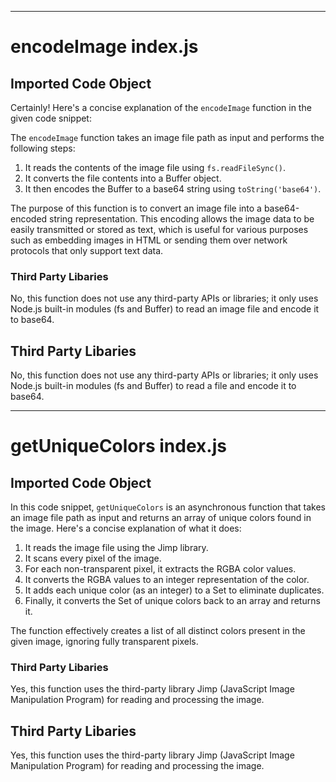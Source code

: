 
  
  
  
  

---
# encodeImage index.js
## Imported Code Object
Certainly! Here's a concise explanation of the `encodeImage` function in the given code snippet:

The `encodeImage` function takes an image file path as input and performs the following steps:

1. It reads the contents of the image file using `fs.readFileSync()`.
2. It converts the file contents into a Buffer object.
3. It then encodes the Buffer to a base64 string using `toString('base64')`.

The purpose of this function is to convert an image file into a base64-encoded string representation. This encoding allows the image data to be easily transmitted or stored as text, which is useful for various purposes such as embedding images in HTML or sending them over network protocols that only support text data.

### Third Party Libaries

No, this function does not use any third-party APIs or libraries; it only uses Node.js built-in modules (fs and Buffer) to read an image file and encode it to base64.
## Third Party Libaries

No, this function does not use any third-party APIs or libraries; it only uses Node.js built-in modules (fs and Buffer) to read a file and encode it to base64.

---
# getUniqueColors index.js
## Imported Code Object
In this code snippet, `getUniqueColors` is an asynchronous function that takes an image file path as input and returns an array of unique colors found in the image. Here's a concise explanation of what it does:

1. It reads the image file using the Jimp library.
2. It scans every pixel of the image.
3. For each non-transparent pixel, it extracts the RGBA color values.
4. It converts the RGBA values to an integer representation of the color.
5. It adds each unique color (as an integer) to a Set to eliminate duplicates.
6. Finally, it converts the Set of unique colors back to an array and returns it.

The function effectively creates a list of all distinct colors present in the given image, ignoring fully transparent pixels.

### Third Party Libaries

Yes, this function uses the third-party library Jimp (JavaScript Image Manipulation Program) for reading and processing the image.
## Third Party Libaries

Yes, this function uses the third-party library Jimp (JavaScript Image Manipulation Program) for reading and processing the image.

  
  
  
  